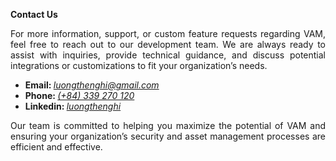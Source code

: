 <p class="p1"><strong>Contact Us</strong></p>
<p class="p3" style="text-align: justify;">For more information, support, or custom feature requests regarding VAM, feel free to reach out to our development team. We are always ready to assist with inquiries, provide technical guidance, and discuss potential integrations or customizations to fit your organization&rsquo;s needs.</p>
<ul>
<li class="p4"><i class="fa fa-envelope"></i><strong>Email: </strong><em><a href="mailto:luongthenghi@gmail.com">luongthenghi@gmail.com</a></em></li>
<li class="p4"><i class="fa fa-mobile"></i><strong>Phone: </strong><em><a href="tel:+84 339270120">(+84) 339 270 120</a></em></li>
<li class="p4"><i class="fa fa-linkedin"></i><strong>Linkedin: </strong><em><a href="https://www.linkedin.com/in/luongthenghi/">luongthenghi</a></em></li>
</ul>
<p class="p3" style="text-align: justify;">Our team is committed to helping you maximize the potential of VAM and ensuring your organization&rsquo;s security and asset management processes are efficient and effective.</p>

